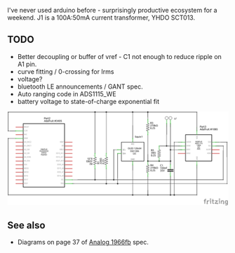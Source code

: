 I've never used arduino before - surprisingly productive ecosystem for a weekend. J1 is a 100A:50mA current transformer, YHDO SCT013.

TODO
---
* Better decoupling or buffer of vref - C1 not enough to reduce ripple on A1 pin.
* curve fitting / 0-crossing for Irms
* voltage?
* bluetooth LE announcements / GANT spec.
* Auto ranging code in ADS1115_WE
* battery voltage to state-of-charge exponential fit

![schematic](./blepowermon-fritzing_schem.png)


See also
---
* Diagrams on page 37 of [Analog 1966fb](https://www.analog.com/media/en/technical-documentation/data-sheets/1966fb.pdf) spec.

